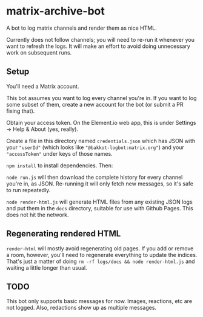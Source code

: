 # matrix-archive-bot

A bot to log matrix channels and render them as nice HTML.

Currently does not follow channels; you will need to re-run it whenever you want to refresh the logs. It will make an effort to avoid doing unnecessary work on subsequent runs.

## Setup

You'll need a Matrix account.

This bot assumes you want to log every channel you're in. If you want to log some subset of them, create a new account for the bot (or submit a PR fixing that).

Obtain your access token. On the Element.io web app, this is under Settings -> Help & About (yes, really).

Create a file in this directory named `credentials.json` which has JSON with your `"userId"` (which looks like `"@bakkot-logbot:matrix.org"`) and your `"accessToken"` under keys of those names.

`npm install` to install dependencies. Then:

`node run.js` will then download the complete history for every channel you're in, as JSON. Re-running it will only fetch new messages, so it's safe to run repeatedly.

`node render-html.js` will generate HTML files from any existing JSON logs and put them in the `docs` directory, suitable for use with Github Pages. This does not hit the network.

## Regenerating rendered HTML

`render-html` will mostly avoid regenerating old pages. If you add or remove a room, however, you'll need to regenerate everything to update the indices. That's just a matter of doing `rm -rf logs/docs && node render-html.js` and waiting a little longer than usual.

## TODO

This bot only supports basic messages for now. Images, reactions, etc are not logged. Also, redactions show up as multiple messages.
